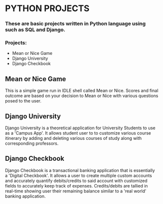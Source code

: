 # PYTHON PROJECTS
### These are basic projects written in Python language using such as SQL and Django.


### Projects:
- Mean or Nice Game
- Django University 
- Django Checkbook

## Mean or Nice Game
This is a simple game run in IDLE shell called Mean or Nice. Scores and final outcome are based on your decision 
to Mean or Nice with various questions posed to the user.

## Django University 
Django University is a theoretical application for University Students to use as a 'Campus App'. It allows student user to
to customize various course itinerary by adding and deleting various courses of study along with corresponding professors.

## Django Checkbook
Django Checkbook is a transactional banking application that is essentially a 'Digital Checkbook'. It allows a user to create multiple custom accounts 
and accurately quantify debits/credits to said account with customized fields to accurately keep track of expenses. Credits/debits are tallied in real-time
showing user their remaining balance similar to a 'real world' banking application.


